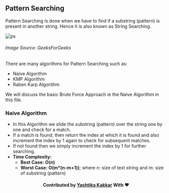 ## Pattern Searching

Pattern Searching is done when we have to find if a substring (pattern) is present in another string. Hence it is also known as String Searching. 

![ps](https://user-images.githubusercontent.com/43854410/100590030-decb5a80-3319-11eb-9d54-24efcdf36524.png)
<br>
<h6>Image Source: GeeksForGeeks</h6>

There are many algorithms for Pattern Searching such as:
- Naive Algorithm
- KMP Algorithm
- Raben Karp Algorithm

We will discuss the basic Brute Force Approach ie the Naive Algorithm in this file.

### Naive Algorithm

- In this Algorithm we slide the substring (pattern) over the string one by one and check for a match. 
- If a match is found, then return the index at which it is found and also increment the index by 1 again to check for subsequent matches.
- If not found then we simply increment the index by 1 for further searching.
- <b>Time Complexity: 
  - Best Case: O(n)
  - Worst Case: O(m*(n-m+1))</b>;
    where n: size of text string and m: size of substring (pattern)

<h4 align="center"> Contributed by <a href="https://github.com/yashtikakakkar">Yashtika Kakkar</a> With ❤️ </h3>
